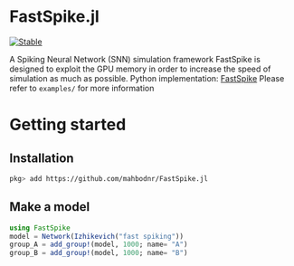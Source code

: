 # FastSpike.jl

[![Stable](https://img.shields.io/badge/docs-stable-blue.svg)](https://MahbodNr.github.io/FastSpike.jl/stable)

A Spiking Neural Network (SNN) simulation framework
FastSpike is designed to exploit the GPU memory in order to increase the speed of simulation as much as possible.
Python implementation: [FastSpike](https://github.com/mahbodnr/FastSpike)
Please refer to `examples/` for more information

# Getting started
## Installation
  ```bash
  pkg> add https://github.com/mahbodnr/FastSpike.jl
  ```

## Make a model
  ```julia
  using FastSpike
  model = Network(Izhikevich("fast spiking"))
  group_A = add_group!(model, 1000; name= "A")
  group_B = add_group!(model, 1000; name= "B")
  ```
